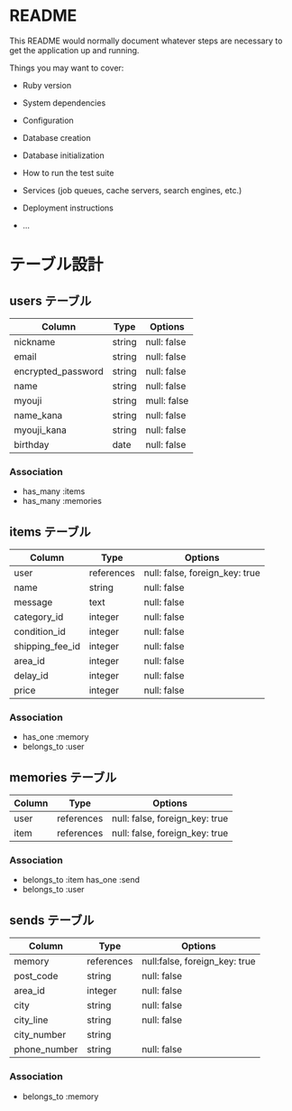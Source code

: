 # README

This README would normally document whatever steps are necessary to get the
application up and running.

Things you may want to cover:

* Ruby version

* System dependencies

* Configuration

* Database creation

* Database initialization

* How to run the test suite

* Services (job queues, cache servers, search engines, etc.)

* Deployment instructions

* ...

# テーブル設計

## users テーブル

| Column             | Type   | Options     |
| ------------------ | ------ | ----------- |
| nickname           | string | null: false |
| email              | string | null: false |
| encrypted_password | string | null: false |
| name               | string | null: false |
| myouji             | string | mull: false | 
| name_kana          | string | null: false | 
| myouji_kana        | string | null: false |
| birthday           | date   | null: false |
### Association

- has_many :items
- has_many :memories

## items テーブル

| Column | Type         | Options     |
| ------ | ------       | ----------- |
| user   | references   | null: false, foreign_key: true |
| name   | string       | null: false |
| message| text         | null: false  | 
| category_id | integer | null: false |
| condition_id | integer | null: false |
| shipping_fee_id| integer | null: false|
| area_id   | integer   | null: false |
| delay_id  | integer   | null: false |
| price  | integer      | null: false | 

### Association

- has_one  :memory
- belongs_to :user

## memories テーブル

| Column | Type       | Options                        |
| ------ | ---------- | ------------------------------ |
| user   | references | null: false, foreign_key: true |
| item   | references | null: false, foreign_key: true |

### Association

- belongs_to :item
  has_one    :send
- belongs_to :user

## sends テーブル

| Column  | Type       | Options                        |
| ------- | ---------- | ------------------------------ |
| memory  | references | null:false, foreign_key: true  | 
| post_code | string   | null: false                    |
| area_id   | integer  | null: false                    |
| city    | string     | null: false                    |
| city_line | string   | null: false                    |
| city_number| string  |                                |
| phone_number | string | null: false                   |
### Association

- belongs_to :memory